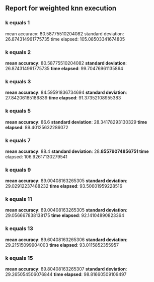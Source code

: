 ## Report for weighted knn execution

### k equals 1
mean accuracy: 80.58775510204082
standard deviation: 26.874314961775735
time elapsed: 105.08503341674805
### k equals 2
**mean accuracy**: 80.58775510204082
**standard deviation**: 26.874314961775735
**time elapsed**: 99.70476961135864

### k equals 3
**mean accuracy**: 84.59591836734694
**standard deviation**: 27.84206185186839
**time elapsed**: 91.37352108955383

### k equals 5
**mean accuracy**: 86.6
**standard deviation**: 28.34178293130329
**time elapsed**: 89.40125632286072

### k equals 7
**mean accuracy**: 88.4
**standard deviation**: 28.**85579074856751
time** elapsed: 106.92617130279541

### k equals 9
**mean accuracy**: 89.00408163265305
**standard deviation**: 29.02912237488232
**time elapsed**: 93.50601959228516

### k equals 11
**mean accuracy**: 89.00408163265305
**standard deviation**: 29.056667838138175
**time elapsed**: 92.14104890823364

### k equals 13
**mean accuracy**: 89.60408163265306
**standard deviation**: 29.21515099904003
**time elapsed**: 93.0115852355957

### k equals 15
**mean accuracy**: 89.80408163265307
**standard deviation**: 29.265054506076844
**time elapsed**: 98.81660509109497
